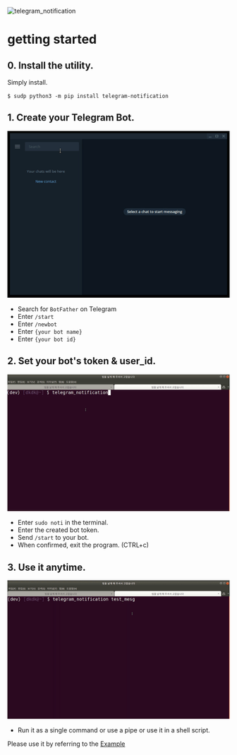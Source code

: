 
![telegram_notification](https://img.shields.io/badge/telegram_notification-0.2.0-brightgreen)

# getting started

## 0. Install the utility.

Simply install.
```
$ sudp python3 -m pip install telegram-notification
```

## 1. Create your Telegram Bot.
![res01](https://raw.githubusercontent.com/dankernel/telegram_notification/main/res/01.gif)


- Search for `BotFather` on Telegram
- Enter `/start`
- Enter `/newbot`
- Enter `{your bot name}`
- Enter `{your bot id}`

## 2. Set your bot's token & user_id. 

![res02](https://raw.githubusercontent.com/dankernel/telegram_notification/main/res/02.gif)


- Enter `sudo noti` in the terminal.
- Enter the created bot token.
- Send `/start` to your bot.
- When confirmed, exit the program. (CTRL+c)

## 3. Use it anytime.

![res03](https://raw.githubusercontent.com/dankernel/telegram_notification/main/res/03.gif)


- Run it as a single command or use a pipe or use it in a shell script.

Please use it by referring to the [Example](https://github.com/dankernel/telegram_notification/blob/dev/docs/sample.md)
